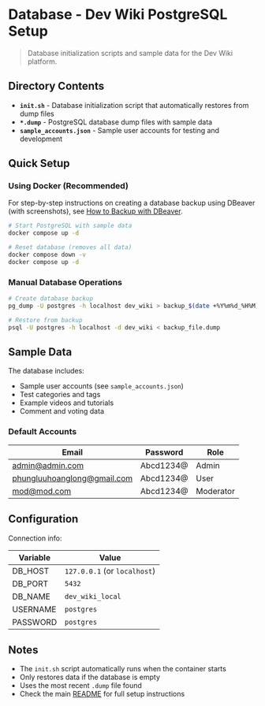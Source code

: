 # Database - Dev Wiki PostgreSQL Setup

> Database initialization scripts and sample data for the Dev Wiki platform.

## Directory Contents

- **`init.sh`** - Database initialization script that automatically restores from dump files
- **`*.dump`** - PostgreSQL database dump files with sample data
- **`sample_accounts.json`** - Sample user accounts for testing and development

## Quick Setup

### Using Docker (Recommended)

For step-by-step instructions on creating a database backup using DBeaver (with screenshots), see [How to Backup with DBeaver](./BACKUP_DUMP_DBEAVER.md).

```bash
# Start PostgreSQL with sample data
docker compose up -d

# Reset database (removes all data)
docker compose down -v
docker compose up -d
```

### Manual Database Operations

```bash
# Create database backup
pg_dump -U postgres -h localhost dev_wiki > backup_$(date +%Y%m%d_%H%M).dump

# Restore from backup
psql -U postgres -h localhost -d dev_wiki < backup_file.dump
```

## Sample Data

The database includes:
- Sample user accounts (see `sample_accounts.json`)
- Test categories and tags
- Example videos and tutorials
- Comment and voting data

### Default Accounts

| Email | Password | Role |
|-------|----------|------|
| admin@admin.com | Abcd1234@ | Admin |
| phungluuhoanglong@gmail.com | Abcd1234@ | User |
| mod@mod.com | Abcd1234@ | Moderator |

## Configuration

Connection info:

| Variable      | Value           |
|--------------|-----------------|
| DB_HOST      | `127.0.0.1` (or `localhost`)       |
| DB_PORT      | `5432`           |
| DB_NAME      | `dev_wiki_local`  |
| USERNAME     | `postgres`        |
| PASSWORD     | `postgres`        |

## Notes

- The `init.sh` script automatically runs when the container starts
- Only restores data if the database is empty
- Uses the most recent `.dump` file found
- Check the main [README](../../README.md) for full setup instructions
